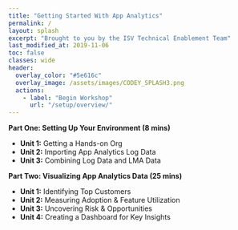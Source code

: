 ```yaml
---
title: "Getting Started With App Analytics"
permalink: /
layout: splash
excerpt: "Brought to you by the ISV Technical Enablement Team"
last_modified_at: 2019-11-06
toc: false
classes: wide
header:
  overlay_color: "#5e616c"
  overlay_image: /assets/images/CODEY_SPLASH3.png
  actions:
    - label: "Begin Workshop"
      url: "/setup/overview/"
---
```


**Part One: Setting Up Your Environment (8 mins)**
* **Unit 1:** Getting a Hands-on Org
* **Unit 2:** Importing App Analytics Log Data 
* **Unit 3:** Combining Log Data and LMA Data 

**Part Two: Visualizing App Analytics Data (25 mins)**
* **Unit 1:** Identifying Top Customers
* **Unit 2:** Measuring Adoption & Feature Utilization
* **Unit 3:** Uncovering Risk & Opportunities
* **Unit 4:** Creating a Dashboard for Key Insights
